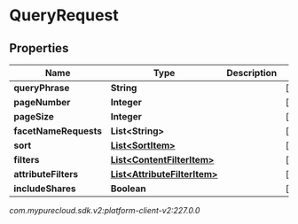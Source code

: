 # QueryRequest


## Properties

| Name | Type | Description | Notes |
| ------------ | ------------- | ------------- | ------------- |
| **queryPhrase** | **String** |  |  [optional] |
| **pageNumber** | **Integer** |  |  [optional] |
| **pageSize** | **Integer** |  |  [optional] |
| **facetNameRequests** | **List&lt;String&gt;** |  |  [optional] |
| **sort** | [**List&lt;SortItem&gt;**](SortItem) |  |  [optional] |
| **filters** | [**List&lt;ContentFilterItem&gt;**](ContentFilterItem) |  |  [optional] |
| **attributeFilters** | [**List&lt;AttributeFilterItem&gt;**](AttributeFilterItem) |  |  [optional] |
| **includeShares** | **Boolean** |  |  [optional] |




_com.mypurecloud.sdk.v2:platform-client-v2:227.0.0_
